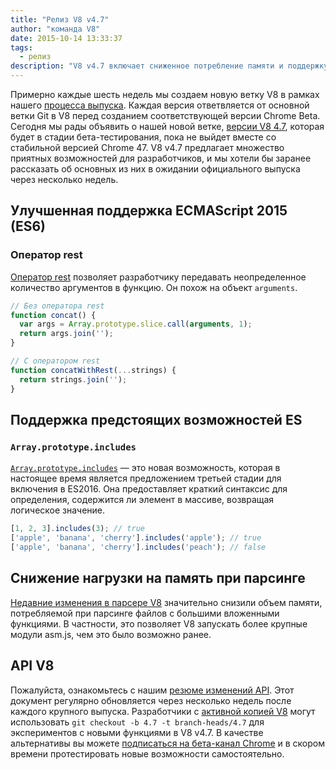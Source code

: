 ```yaml
---
title: "Релиз V8 v4.7"
author: "команда V8"
date: 2015-10-14 13:33:37
tags:
  - релиз
description: "V8 v4.7 включает сниженное потребление памяти и поддержку новых возможностей языка ES2015."
---
```

Примерно каждые шесть недель мы создаем новую ветку V8 в рамках нашего [процесса выпуска](https://v8.dev/docs/release-process). Каждая версия ответвляется от основной ветки Git в V8 перед созданием соответствующей версии Chrome Beta. Сегодня мы рады объявить о нашей новой ветке, [версии V8 4.7](https://chromium.googlesource.com/v8/v8.git/+log/branch-heads/4.7), которая будет в стадии бета-тестирования, пока не выйдет вместе со стабильной версией Chrome 47. V8 v4.7 предлагает множество приятных возможностей для разработчиков, и мы хотели бы заранее рассказать об основных из них в ожидании официального выпуска через несколько недель.

<!--truncate-->
## Улучшенная поддержка ECMAScript 2015 (ES6)

### Оператор rest

[Оператор rest](https://developer.mozilla.org/en/docs/Web/JavaScript/Reference/Functions/rest_parameters) позволяет разработчику передавать неопределенное количество аргументов в функцию. Он похож на объект `arguments`.

```js
// Без оператора rest
function concat() {
  var args = Array.prototype.slice.call(arguments, 1);
  return args.join('');
}

// С оператором rest
function concatWithRest(...strings) {
  return strings.join('');
}
```

## Поддержка предстоящих возможностей ES

### `Array.prototype.includes`

[`Array.prototype.includes`](https://developer.mozilla.org/en-US/docs/Web/JavaScript/Reference/Global_Objects/Array/includes) — это новая возможность, которая в настоящее время является предложением третьей стадии для включения в ES2016. Она предоставляет краткий синтаксис для определения, содержится ли элемент в массиве, возвращая логическое значение.

```js
[1, 2, 3].includes(3); // true
['apple', 'banana', 'cherry'].includes('apple'); // true
['apple', 'banana', 'cherry'].includes('peach'); // false
```

## Снижение нагрузки на память при парсинге

[Недавние изменения в парсере V8](https://code.google.com/p/v8/issues/detail?id=4392) значительно снизили объем памяти, потребляемой при парсинге файлов с большими вложенными функциями. В частности, это позволяет V8 запускать более крупные модули asm.js, чем это было возможно ранее.

## API V8

Пожалуйста, ознакомьтесь с нашим [резюме изменений API](https://docs.google.com/document/d/1g8JFi8T_oAE_7uAri7Njtig7fKaPDfotU6huOa1alds/edit). Этот документ регулярно обновляется через несколько недель после каждого крупного выпуска. Разработчики с [активной копией V8](https://v8.dev/docs/source-code#using-git) могут использовать `git checkout -b 4.7 -t branch-heads/4.7` для экспериментов с новыми функциями в V8 v4.7. В качестве альтернативы вы можете [подписаться на бета-канал Chrome](https://www.google.com/chrome/browser/beta.html) и в скором времени протестировать новые возможности самостоятельно.
